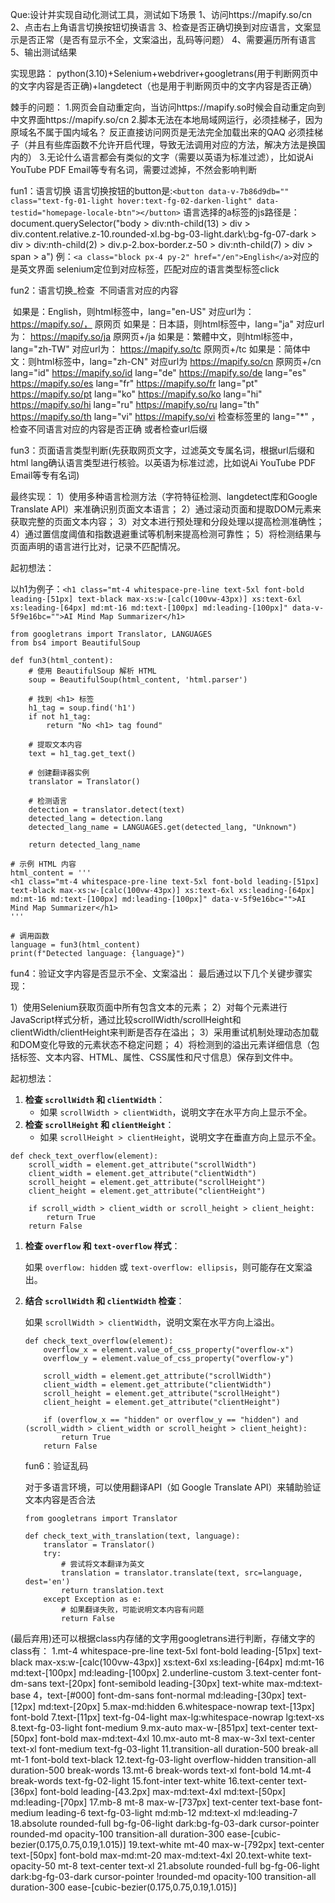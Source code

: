 Que:设计并实现自动化测试工具，测试如下场景
1、访问https://mapify.so/cn
2、点击右上角语言切换按钮切换语言
3、检查是否正确切换到对应语言，文案显示是否正常（是否有显示不全，文案溢出，乱码等问题）
4、需要遍历所有语言
5、输出测试结果



实现思路：
python(3.10)+Selenium+webdriver+googletrans(用于判断网页中的文字内容是否正确)+langdetect（也是用于判断网页中的文字内容是否正确）

棘手的问题：
1.网页会自动重定向，当访问https://mapify.so时候会自动重定向到中文界面https://mapify.so/cn
2.脚本无法在本地局域网运行，必须挂梯子，因为原域名不属于国内域名？ 反正直接访问网页是无法完全加载出来的QAQ 必须挂梯子（并且有些库函数不允许开启代理，导致无法调用对应的方法，解决方法是换国内的）
3.无论什么语言都会有类似的文字（需要以英语为标准过滤），比如说Ai YouTube  PDF Email等专有名词，需要过滤掉，不然会影响判断



fun1：语言切换
语言切换按钮的button是:`<button data-v-7b86d9db="" class="text-fg-01-light hover:text-fg-02-darken-light" data-testid="homepage-locale-btn"></button>`
语言选择的a标签的js路径是：document.querySelector("body > div:nth-child(13) > div > div.content.relative.z-10.rounded-xl.bg-bg-03-light.dark\\:bg-fg-07-dark > div > div:nth-child(2) > div.p-2.box-border.z-50 > div:nth-child(7) > div > span > a")
例：`<a class="block px-4 py-2" href="/en">English</a>`对应的是英文界面
selenium定位到对应标签，匹配对应的语言类型标签click


fun2：语言切换_检查
​	不同语言对应的内容

​	如果是：English，则html标签中，lang="en-US"     对应url为：https://mapify.so/，   原网页
​	如果是：日本語，则html标签中，lang="ja"              对应url为： https://mapify.so/ja   原网页+/ja
​	如果是：繁體中文，则html标签中，lang="zh-TW"  对应url为： https://mapify.so/tc   原网页+/tc
​	如果是：简体中文：则html标签中，lang="zh-CN"   对应url为 https://mapify.so/cn     原网页+/cn
​                lang="id"   https://mapify.so/id
​                lang="de"   https://mapify.so/de
​                lang="es"   https://mapify.so/es
​                lang="fr"   https://mapify.so/fr
​                lang="pt"   https://mapify.so/pt
​                lang="ko"   https://mapify.so/ko
​                lang="hi"   https://mapify.so/hi
​                lang="ru"   https://mapify.so/ru
​                lang="th"   https://mapify.so/th
​                lang="vi"   https://mapify.so/vi
​	检查<html>标签里的 lang="*" ，检查不同语言对应的内容是否正确
​	或者检查url后缀



fun3：页面语言类型判断(先获取网页文字，过滤英文专属名词，根据url后缀和html lang确认语言类型进行核验。以英语为标准过滤，比如说Ai YouTube  PDF Email等专有名词)

最终实现：
1）使用多种语言检测方法（字符特征检测、langdetect库和Google Translate API）来准确识别页面文本语言；
2）通过滚动页面和提取DOM元素来获取完整的页面文本内容；
3）对文本进行预处理和分段处理以提高检测准确性；
4）通过置信度阈值和指数退避重试等机制来提高检测可靠性；
5）将检测结果与页面声明的语言进行比对，记录不匹配情况。

起初想法：

​	以h1为例子：`<h1 class="mt-4 whitespace-pre-line text-5xl font-bold leading-[51px] text-black max-xs:w-[calc(100vw-43px)] xs:text-6xl xs:leading-[64px] md:mt-16 md:text-[100px] md:leading-[100px]" data-v-5f9e16bc="">AI Mind Map Summarizer</h1>`

```
from googletrans import Translator, LANGUAGES
from bs4 import BeautifulSoup

def fun3(html_content):
    # 使用 BeautifulSoup 解析 HTML
    soup = BeautifulSoup(html_content, 'html.parser')
    
    # 找到 <h1> 标签
    h1_tag = soup.find('h1')
    if not h1_tag:
        return "No <h1> tag found"
    
    # 提取文本内容
    text = h1_tag.get_text()
    
    # 创建翻译器实例
    translator = Translator()
    
    # 检测语言
    detection = translator.detect(text)
    detected_lang = detection.lang
    detected_lang_name = LANGUAGES.get(detected_lang, "Unknown")
    
    return detected_lang_name

# 示例 HTML 内容
html_content = '''
<h1 class="mt-4 whitespace-pre-line text-5xl font-bold leading-[51px] text-black max-xs:w-[calc(100vw-43px)] xs:text-6xl xs:leading-[64px] md:mt-16 md:text-[100px] md:leading-[100px]" data-v-5f9e16bc="">AI Mind Map Summarizer</h1>
'''

# 调用函数
language = fun3(html_content)
print(f"Detected language: {language}")
```



fun4：验证文字内容是否显示不全、文案溢出：
最后通过以下几个关键步骤实现：

1）使用Selenium获取页面中所有包含文本的元素；
2）对每个元素进行JavaScript样式分析，通过比较scrollWidth/scrollHeight和clientWidth/clientHeight来判断是否存在溢出；
3）采用重试机制处理动态加载和DOM变化导致的元素状态不稳定问题；
4）将检测到的溢出元素详细信息（包括标签、文本内容、HTML、属性、CSS属性和尺寸信息）保存到文件中。

起初想法：

1. **检查 `scrollWidth` 和 `clientWidth`**：
   - 如果 `scrollWidth > clientWidth`，说明文字在水平方向上显示不全。
2. **检查 `scrollHeight` 和 `clientHeight`**：
   - 如果 `scrollHeight > clientHeight`，说明文字在垂直方向上显示不全。

```
def check_text_overflow(element):
    scroll_width = element.get_attribute("scrollWidth")
    client_width = element.get_attribute("clientWidth")
    scroll_height = element.get_attribute("scrollHeight")
    client_height = element.get_attribute("clientHeight")
    
    if scroll_width > client_width or scroll_height > client_height:
        return True
    return False
```





1. **检查 `overflow` 和 `text-overflow` 样式**：

   如果 `overflow: hidden` 或 `text-overflow: ellipsis`，则可能存在文案溢出。

2. **结合 `scrollWidth` 和 `clientWidth` 检查**：

   如果 `scrollWidth > clientWidth`，说明文案在水平方向上溢出。

   ```
   def check_text_overflow(element):
       overflow_x = element.value_of_css_property("overflow-x")
       overflow_y = element.value_of_css_property("overflow-y")
       
       scroll_width = element.get_attribute("scrollWidth")
       client_width = element.get_attribute("clientWidth")
       scroll_height = element.get_attribute("scrollHeight")
       client_height = element.get_attribute("clientHeight")
       
       if (overflow_x == "hidden" or overflow_y == "hidden") and (scroll_width > client_width or scroll_height > client_height):
           return True
       return False
   ```

   

   fun6：验证乱码

   对于多语言环境，可以使用翻译API（如 Google Translate API）来辅助验证文本内容是否合法
   
   ```
   from googletrans import Translator
   
   def check_text_with_translation(text, language):
       translator = Translator()
       try:
           # 尝试将文本翻译为英文
           translation = translator.translate(text, src=language, dest='en')
           return translation.text
       except Exception as e:
           # 如果翻译失败，可能说明文本内容有问题
           return False
   ```







(最后弃用)还可以根据class内存储的文字用googletrans进行判断，存储文字的class有：
1.mt-4 whitespace-pre-line text-5xl font-bold leading-[51px] text-black max-xs:w-[calc(100vw-43px)] xs:text-6xl xs:leading-[64px] md:mt-16 md:text-[100px] md:leading-[100px]
2.underline-custom
3.text-center font-dm-sans text-[20px] font-semibold leading-[30px] text-white max-md:text-base
4，text-[#000] font-dm-sans font-normal md:leading-[30px] text-[12px] md:text-[20px]
5.max-md:hidden
6.whitespace-nowrap text-[13px] font-bold
7.text-[11px] text-fg-04-light max-lg:whitespace-nowrap lg:text-xs
8.text-fg-03-light font-medium
9.mx-auto max-w-[851px] text-center text-[50px] font-bold max-md:text-4xl
10.mx-auto mt-8 max-w-3xl text-center text-xl font-medium text-fg-03-light
11.transition-all duration-500 break-all mt-1 font-bold text-black
12.text-fg-03-light overflow-hidden transition-all duration-500 break-words
13.mt-6 break-words text-xl font-bold
14.mt-4 break-words text-fg-02-light
15.font-inter text-white
16.text-center text-[36px] font-bold leading-[43.2px] max-md:text-4xl md:text-[50px] md:leading-[70px]
17.mb-8 mt-8 max-w-[737px] text-center text-base font-medium leading-6 text-fg-03-light md:mb-12 md:text-xl md:leading-7
18.absolute rounded-full bg-fg-06-light dark:bg-fg-03-dark cursor-pointer rounded-md opacity-100 transition-all duration-300 ease-[cubic-bezier(0.175,0.75,0.19,1.015)]
19.text-white mt-40 max-w-[792px] text-center text-[50px] font-bold max-md:mt-20 max-md:text-4xl
20.text-white text-opacity-50 mt-8 text-center text-xl
21.absolute rounded-full bg-fg-06-light dark:bg-fg-03-dark cursor-pointer !rounded-md opacity-100 transition-all duration-300 ease-[cubic-bezier(0.175,0.75,0.19,1.015)]